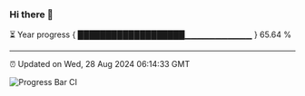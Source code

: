 ### Hi there 👋

⏳ Year progress { ███████████████████▁▁▁▁▁▁▁▁▁▁▁ } 65.64 %

---

⏰ Updated on Wed, 28 Aug 2024 06:14:33 GMT

![Progress Bar CI](https://github.com/code-lakshay/GitHub-Actions-Demo/workflows/Progress%20Bar%20CI/badge.svg)
